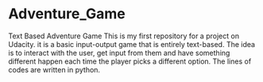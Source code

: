 # Adventure_Game
Text Based Adventure Game
This is my first repository for a project on Udacity. it is a basic input-output game that is entirely text-based. The idea is to interact with the user, get input from them and have something different happen each time the player picks a different option.
The lines of codes are written in python.

